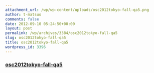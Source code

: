 ```yaml
---
attachment_url: /wp/wp-content/uploads/osc2012tokyo-fall-qa5.png
author: t-matsuo
comments: false
date: 2012-09-10 05:24:50+00:00
layout: post
permalink: /wp/archives/3384/osc2012tokyo-fall-qa5
slug: osc2012tokyo-fall-qa5
title: osc2012tokyo-fall-qa5
wordpress_id: 3396
---
```


### [osc2012tokyo-fall-qa5](/assets/images/wp-content/osc2012tokyo-fall-qa5.png)
